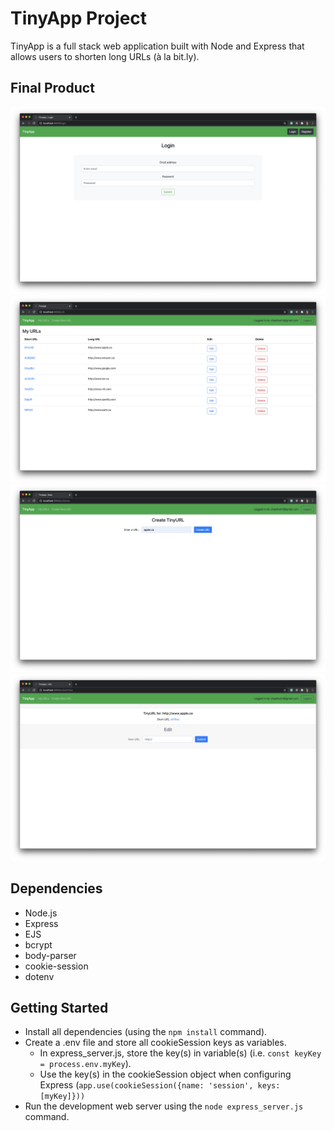 # TinyApp Project

TinyApp is a full stack web application built with Node and Express that allows users to shorten long URLs (à la bit.ly).

## Final Product


!["Login Page"](https://github.com/shadeemerhi/tinyapp/blob/master/docs/login_page.png)
!["Short URL's Page"](https://github.com/shadeemerhi/tinyapp/blob/master/docs/urls_page.png)
!["Create New URL Page"](https://github.com/shadeemerhi/tinyapp/blob/master/docs/new_page.png)
!["View and Edit URL Page"](https://github.com/shadeemerhi/tinyapp/blob/master/docs/view_edit_page.png)

## Dependencies

- Node.js
- Express
- EJS
- bcrypt
- body-parser
- cookie-session
- dotenv

## Getting Started

- Install all dependencies (using the `npm install` command).
- Create a .env file and store all cookieSession keys as variables.
  - In express_server.js, store the key(s) in variable(s) (i.e. `const keyKey = process.env.myKey`).
  - Use the key(s) in the cookieSession object when configuring Express (`app.use(cookieSession({name: 'session', keys: [myKey]}))`
- Run the development web server using the `node express_server.js` command.
